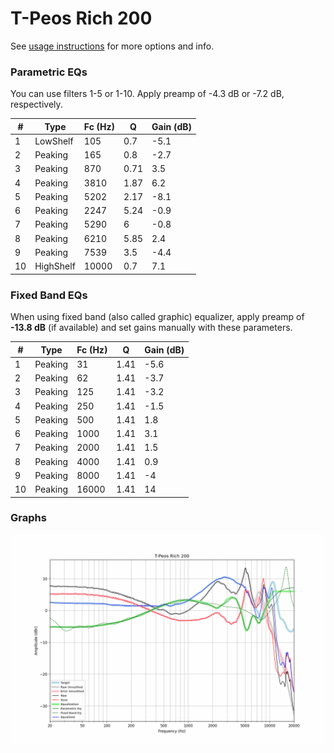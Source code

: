 # T-Peos Rich 200
See [usage instructions](https://github.com/jaakkopasanen/AutoEq#usage) for more options and info.

### Parametric EQs
You can use filters 1-5 or 1-10. Apply preamp of -4.3 dB or -7.2 dB, respectively.

|   # | Type      |   Fc (Hz) |    Q |   Gain (dB) |
|-----|-----------|-----------|------|-------------|
|   1 | LowShelf  |       105 | 0.7  |        -5.1 |
|   2 | Peaking   |       165 | 0.8  |        -2.7 |
|   3 | Peaking   |       870 | 0.71 |         3.5 |
|   4 | Peaking   |      3810 | 1.87 |         6.2 |
|   5 | Peaking   |      5202 | 2.17 |        -8.1 |
|   6 | Peaking   |      2247 | 5.24 |        -0.9 |
|   7 | Peaking   |      5290 | 6    |        -0.8 |
|   8 | Peaking   |      6210 | 5.85 |         2.4 |
|   9 | Peaking   |      7539 | 3.5  |        -4.4 |
|  10 | HighShelf |     10000 | 0.7  |         7.1 |

### Fixed Band EQs
When using fixed band (also called graphic) equalizer, apply preamp of **-13.8 dB** (if available) and set gains manually with these parameters.

|   # | Type    |   Fc (Hz) |    Q |   Gain (dB) |
|-----|---------|-----------|------|-------------|
|   1 | Peaking |        31 | 1.41 |        -5.6 |
|   2 | Peaking |        62 | 1.41 |        -3.7 |
|   3 | Peaking |       125 | 1.41 |        -3.2 |
|   4 | Peaking |       250 | 1.41 |        -1.5 |
|   5 | Peaking |       500 | 1.41 |         1.8 |
|   6 | Peaking |      1000 | 1.41 |         3.1 |
|   7 | Peaking |      2000 | 1.41 |         1.5 |
|   8 | Peaking |      4000 | 1.41 |         0.9 |
|   9 | Peaking |      8000 | 1.41 |        -4   |
|  10 | Peaking |     16000 | 1.41 |        14   |

### Graphs
![](./T-Peos%20Rich%20200.png)
